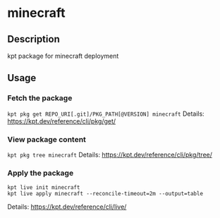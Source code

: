 # minecraft

## Description
kpt package for minecraft deployment

## Usage

### Fetch the package
`kpt pkg get REPO_URI[.git]/PKG_PATH[@VERSION] minecraft`
Details: https://kpt.dev/reference/cli/pkg/get/

### View package content
`kpt pkg tree minecraft`
Details: https://kpt.dev/reference/cli/pkg/tree/

### Apply the package
```
kpt live init minecraft
kpt live apply minecraft --reconcile-timeout=2m --output=table
```
Details: https://kpt.dev/reference/cli/live/
